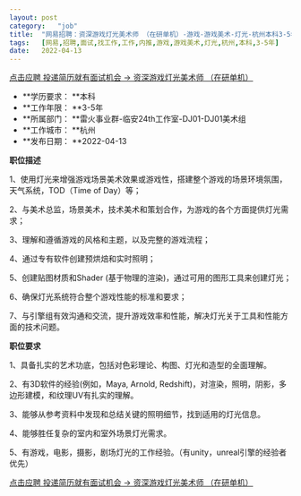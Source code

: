 ```yaml
---
layout:	post
category:	"job"
title:	"网易招聘：资深游戏灯光美术师 （在研单机）-游戏-游戏美术-灯光-杭州本科3-5年"
tags:	[网易,招聘,面试,找工作,工作,内推,游戏,游戏美术,灯光,杭州,本科,3-5年]
date:	2022-04-13
---
```


[点击应聘 投递简历就有面试机会 ->  资深游戏灯光美术师 （在研单机）](http://mobile.bole.netease.com/bole/boleDetail?id=20799&employeeId=346f03c3cda5f04c&key=all)



- **学历要求： **本科
- **工作年限： **3-5年
- **所属部门： **雷火事业群-临安24th工作室-DJ01-DJ01美术组
- **工作城市： **杭州
- **发布日期： **2022-04-13



**职位描述**

1、使用灯光来增强游戏场景美术效果或游戏性，搭建整个游戏的场景环境氛围，天气系统，TOD（Time of Day）等；

2、与美术总监，场景美术，技术美术和策划合作，为游戏的各个方面提供灯光需求；

3、理解和遵循游戏的风格和主题，以及完整的游戏流程；

4、通过专有软件创建预烘焙和实时照明；

5、创建贴图材质和Shader (基于物理的渲染)，通过可用的图形工具来创建灯光；

6、确保灯光系统符合整个游戏性能的标准和要求；

7、与引擎组有效沟通和交流，提升游戏效率和性能，解决灯光关于工具和性能方面的技术问题。





**职位要求**

1、具备扎实的艺术功底，包括对色彩理论、构图、灯光和造型的全面理解。

2、有3D软件的经验(例如，Maya, Arnold, Redshift)，对渲染，照明，阴影，多边形建模，和纹理UV有扎实的理解。

3、能够从参考资料中发现和总结关键的照明细节，找到适用的灯光信息。

4、能够胜任复杂的室内和室外场景灯光需求。

5、有游戏，电影，摄影，剧场灯光的工作经验。（有unity，unreal引擎的经验者优先）



[点击应聘 投递简历就有面试机会 ->  资深游戏灯光美术师 （在研单机）](http://mobile.bole.netease.com/bole/boleDetail?id=20799&employeeId=346f03c3cda5f04c&key=all)